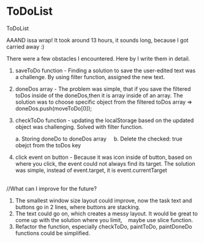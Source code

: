 # ToDoList
ToDoList

AAAND issa wrap! It took around 13 hours, it sounds long, because I got carried away :)

There were a few obstacles I encountered.
Here by I write them in detail.

1. saveToDo function - Finding a solution to save the user-edited text was a challenge. By using filter function, assigned the new text.
2. doneDos array - The problem was simple, that if you save the filtered toDos inside of the doneDos,then it is array inside of an array. The solution was to choose specific object from the filtered toDos array => doneDos.push(moveToDo[0]);
3. checkToDo function - updating the localStorage based on the updated object was challenging. Solved with filter function.

    a. Storing doneDo to doneDos array
    b. Delete the checked: true obejct from the toDos key 
                        
4. click event on button - Because it was icon inside of button, based on where you click, the event could not always find its target. The solution was simple, instead of event.target, it is event.currentTarget                        

//What can I improve for the future?
1. The smallest window size layout could improve, now the task text and buttons go in 2 lines, where buttons are stacking.
2. The text could go on, which creates a messy layout. It would be great to come up with the solution where you limit, 
   maybe use slice function.
3. Refactor the function, especially checkToDo, paintToDo, paintDoneDo functions could be simplified.
